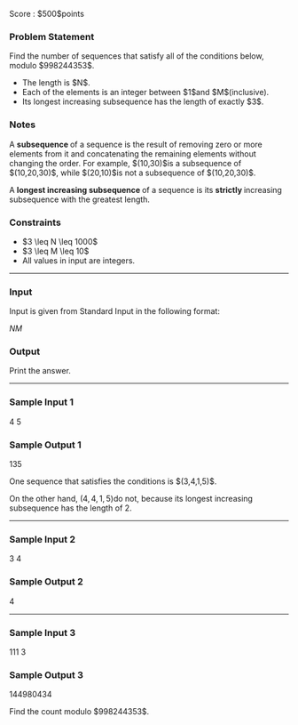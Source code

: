 
<div>

<span>

<span>

<p>
Score : $500$points
</p>

<div>

<section>

### **Problem Statement**

<p>
Find the number of sequences that satisfy all of the conditions below, modulo $998244353$.
</p>

<ul>

<li>
The length is $N$.
</li>

<li>
Each of the elements is an integer between $1$and $M$(inclusive).
</li>

<li>
Its longest increasing subsequence has the length of exactly $3$.
</li>

</ul>

</section>

</div>

<div>

<section>

### **Notes**

<p>
A 
<strong>
subsequence
</strong>
of a sequence is the result of removing zero or more elements from it and concatenating the remaining elements without changing the order.
For example, $(10,30)$is a subsequence of $(10,20,30)$, while $(20,10)$is not a subsequence of $(10,20,30)$.
</p>

<p>
A 
<strong>
longest increasing subsequence
</strong>
of a sequence is its 
<strong>
strictly
</strong>
increasing subsequence with the greatest length.
</p>

</section>

</div>

<div>

<section>

### **Constraints**

<ul>

<li>
$3 \leq N \leq 1000$
</li>

<li>
$3 \leq M \leq 10$
</li>

<li>
All values in input are integers.
</li>

</ul>

</section>

</div>

---

<div>

<div>

<section>

### **Input**

<p>
Input is given from Standard Input in the following format:
</p>

<div>

$N$$M$
</div>

</section>

</div>

<div>

<section>

### **Output**

<p>
Print the answer.
</p>

</section>

</div>

</div>

---

<div>

<section>

### **Sample Input 1**

<div>

4 5

</div>

</section>

</div>

<div>

<section>

### **Sample Output 1**

<div>

135

</div>

<p>
One sequence that satisfies the conditions is $(3,4,1,5)$.

On the other hand, $(4,4,1,5)$do not, because its longest increasing subsequence has the length of $2$.
</p>

</section>

</div>

---

<div>

<section>

### **Sample Input 2**

<div>

3 4

</div>

</section>

</div>

<div>

<section>

### **Sample Output 2**

<div>

4

</div>

</section>

</div>

---

<div>

<section>

### **Sample Input 3**

<div>

111 3

</div>

</section>

</div>

<div>

<section>

### **Sample Output 3**

<div>

144980434

</div>

<p>
Find the count modulo $998244353$.
</p>

</section>

</div>

</span>

</span>

</div>
